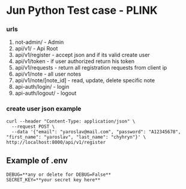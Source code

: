 # Jun Python Test case - PLINK

### urls
1. not-admin/ - Admin
2. api/v1/ - Api Root
3. api/v1/register - accept json and if its valid create user
4. api/v1/token - if user authorized return his token
5. api/v1/requests - return all registration requests from client ip
6. api/v1/note - all user notes
7. api/v1/note/[note_id] - read, update, delete specific note
8. api-auth/login/ - login
9. api-auth/logout/ - logout


### create user json example
```
curl --header "Content-Type: application/json" \
  --request POST \
  --data '{"email": "yaroslav@mail.com", "password": "A12345678", "first_name": "yaroslav", "last_name": "chyhryn"}' \
http://localhost:8000/api/v1/register
```

## Example of .env
```
DEBUG=**any or delete for DEBUG=False**
SECRET_KEY=**your secret key here**
```